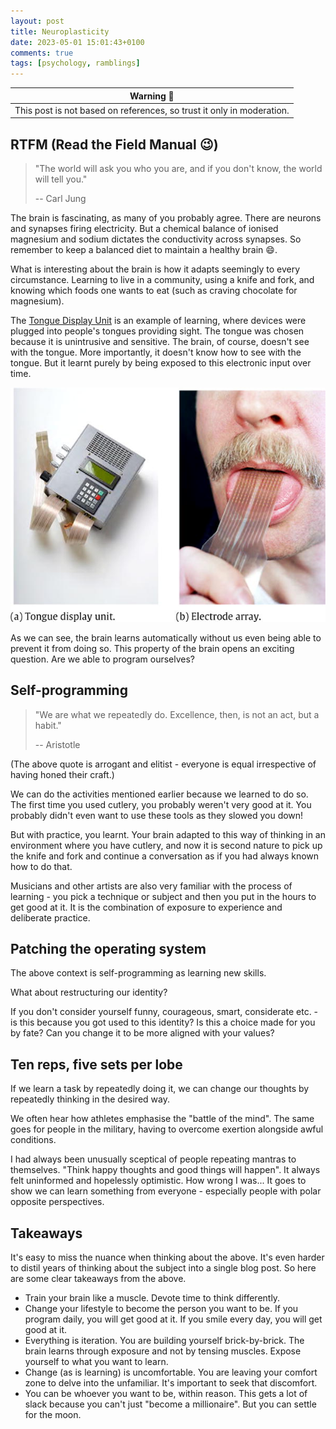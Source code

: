 ```yaml
---
layout: post
title: Neuroplasticity
date: 2023-05-01 15:01:43+0100
comments: true
tags: [psychology, ramblings]
---
```


| Warning :memo:| 
|---------------|
| This post is not based on references, so trust it only in moderation. |

## RTFM (Read the Field Manual :wink:)

> "The world will ask you who you are, and if you don't know, the world will tell you."
> 
> -- Carl Jung


The brain is fascinating, as many of you probably agree.
There are neurons and synapses firing electricity.
But a chemical balance of ionised magnesium and sodium dictates the conductivity across synapses.
So remember to keep a balanced diet to maintain a healthy brain :smile:.

What is interesting about the brain is how it adapts seemingly to every circumstance.
Learning to live in a community, using a knife and fork, and knowing which foods one wants to eat (such as craving chocolate for magnesium).

The [Tongue Display Unit](https://www.sciencedirect.com/science/article/pii/S1026309811001702) is an example of learning, where devices were plugged into people's tongues providing sight.
The tongue was chosen because it is unintrusive and sensitive.
The brain, of course, doesn't see with the tongue.
More importantly, it doesn't know how to see with the tongue.
But it learnt purely by being exposed to this electronic input over time.

![Tongue Display Unit](/assets/images/tongue-display-unit.jpg "Tongue Display Unit")

As we can see, the brain learns automatically without us even being able to prevent it from doing so.
This property of the brain opens an exciting question.
Are we able to program ourselves?

## Self-programming

> "We are what we repeatedly do. Excellence, then, is not an act, but a habit."
>
> -- Aristotle

(The above quote is arrogant and elitist - everyone is equal irrespective of having honed their craft.)

We can do the activities mentioned earlier because we learned to do so.
The first time you used cutlery, you probably weren't very good at it.
You probably didn't even want to use these tools as they slowed you down!

But with practice, you learnt.
Your brain adapted to this way of thinking in an environment where you have cutlery, and now it is second nature to pick up the knife and fork and continue a conversation as if you had always known how to do that.

Musicians and other artists are also very familiar with the process of learning - you pick a technique or subject and then you put in the hours to get good at it.
It is the combination of exposure to experience and deliberate practice.

## Patching the operating system

The above context is self-programming as learning new skills.

What about restructuring our identity?

If you don't consider yourself funny, courageous, smart, considerate etc. - is this because you got used to this identity?
Is this a choice made for you by fate?
Can you change it to be more aligned with your values?

## Ten reps, five sets per lobe

If we learn a task by repeatedly doing it, we can change our thoughts by repeatedly thinking in the desired way.

We often hear how athletes emphasise the "battle of the mind".
The same goes for people in the military, having to overcome exertion alongside awful conditions.

I had always been unusually sceptical of people repeating mantras to themselves.
"Think happy thoughts and good things will happen".
It always felt uninformed and hopelessly optimistic.
How wrong I was...
It goes to show we can learn something from everyone - especially people with polar opposite perspectives.

## Takeaways

It's easy to miss the nuance when thinking about the above.
It's even harder to distil years of thinking about the subject into a single blog post.
So here are some clear takeaways from the above.

- Train your brain like a muscle.
  Devote time to think differently.
- Change your lifestyle to become the person you want to be.
  If you program daily, you will get good at it.
  If you smile every day, you will get good at it.
- Everything is iteration.
  You are building yourself brick-by-brick.
  The brain learns through exposure and not by tensing muscles.
  Expose yourself to what you want to learn.
- Change (as is learning) is uncomfortable.
  You are leaving your comfort zone to delve into the unfamiliar.
  It's important to seek that discomfort.
- You can be whoever you want to be, within reason.
  This gets a lot of slack because you can't just "become a millionaire".
  But you can settle for the moon.


